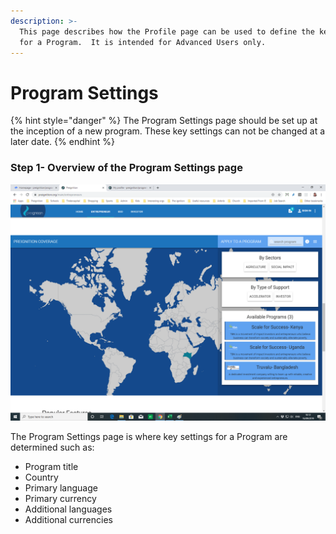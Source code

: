 ```yaml
---
description: >-
  This page describes how the Profile page can be used to define the key setting
  for a Program.  It is intended for Advanced Users only.
---
```


# Program Settings

{% hint style="danger" %}
The Program Settings page should be set up at the inception of a new program.  These key settings can not be changed at a later date.
{% endhint %}

### Step 1- Overview of the Program Settings page

![](../../../.gitbook/assets/image%20%28122%29.png)

The Program Settings page is where key settings for a Program are determined such as:

* Program title
* Country
* Primary language
* Primary currency
* Additional languages
* Additional currencies



